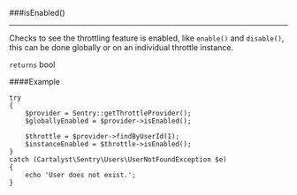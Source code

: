 <a id="isEnabled"></a>
###isEnabled()

----------

Checks to see the throttling feature is enabled, like `enable()` and `disable()`, this can be done globally or on an individual throttle instance.

`returns` bool

####Example

	try
	{
		$provider = Sentry::getThrottleProvider();
		$globallyEnabled = $provider->isEnabled();

		$throttle = $provider->findByUserId(1);
		$instanceEnabled = $throttle->isEnabled();
	}
	catch (Cartalyst\Sentry\Users\UserNotFoundException $e)
	{
		echo 'User does not exist.';
	}